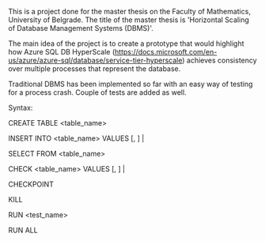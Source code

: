 This is a project done for the master thesis on the Faculty of Mathematics, University of Belgrade.
The title of the master thesis is 'Horizontal Scaling of Database Management Systems (DBMS)'.

The main idea of the project is to create a prototype that would highlight how Azure SQL DB HyperScale (https://docs.microsoft.com/en-us/azure/azure-sql/database/service-tier-hyperscale) achieves consistency over multiple processes that represent the database.


Traditional DBMS has been implemented so far with an easy way of testing for a process crash. Couple of tests are added as well.

Syntax:

CREATE TABLE <table_name>

INSERT INTO <table_name> VALUES
    <integer> [, <integer>]
  | <empty>

SELECT FROM <table_name>

CHECK <table_name> VALUES
    <integer> [, <integer>]
  | <empty>

CHECKPOINT

KILL

RUN <test_name>

RUN ALL
